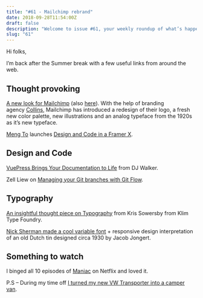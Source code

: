 ```yaml
---
title: "#61 - Mailchimp rebrand"
date: 2018-09-28T11:54:00Z
draft: false
description: "Welcome to issue #61, your weekly roundup of what’s happening in design, code and typography."
slug: "61"
---
```


Hi folks,

I’m back after the Summer break with a few useful links from around the web.

## Thought provoking

[A new look for Mailchimp](https://twitter.com/Mailchimp/status/1045088136697704448) (also [here](https://mailchimp.com/resources/new-brand-announcement-2018/)). With the help of branding agency [Collins](https://www.wearecollins.com/), Mailchimp has introduced a redesign of their logo, a fresh new color palette, new illustrations and an analog typeface from the 1920s as it’s new typeface.

[Meng To](https://twitter.com/MengTo) launches [Design and Code in a Framer X](https://designcode.io/framer-x/).

## Design and Code

[VuePress Brings Your Documentation to Life](https://forestry.io/blog/vuepress-brings-your-documentation-to-life/) from DJ Walker.

Zell Liew on [Managing your Git branches with Git Flow](https://zellwk.com/blog/git-flow/).

## Typography

[An insightful thought piece on Typography](https://klim.co.nz/blog/10000-original-copies/) from Kris Sowersby from Klim Type Foundry.

[Nick Sherman made a cool variable font](https://twitter.com/NickSherman/status/1045406974601441280) + responsive design interpretation of an old Dutch tin designed circa 1930 by Jacob Jongert.

## Something to watch

I binged all 10 episodes of [Maniac](https://www.youtube.com/watch?v=L6cDDmk-O5A) on Netflix and loved it.

P.S – During my time off [I turned my new VW Transporter into a camper van](https://www.instagram.com/catcherontheroad_/).
